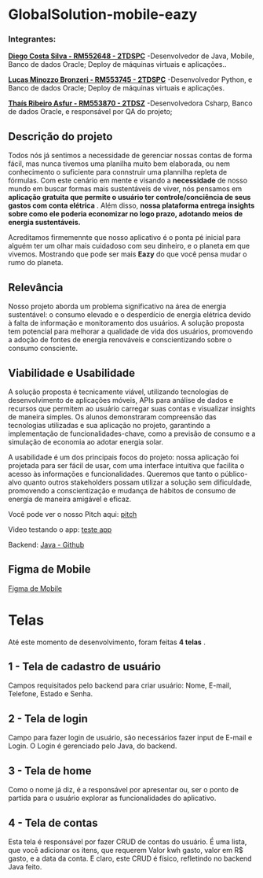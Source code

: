 # GlobalSolution-mobile-eazy

### Integrantes:

[**Diego Costa Silva - RM552648 - 2TDSPC**](https://www.linkedin.com/in/diegocostacs/)
-Desenvolvedor de Java, Mobile, Banco de dados Oracle; Deploy de máquinas virtuais e aplicações..

[**Lucas Minozzo Bronzeri - RM553745 - 2TDSPC**](https://www.linkedin.com/in/lucas-minozzo-bronzeri-b212a4248/)
-Desenvolvedor Python, e Banco de dados Oracle; Deploy de máquinas virtuais e aplicações. 

[**Thaís Ribeiro Asfur - RM553870 - 2TDSZ**](https://www.linkedin.com/in/thaís-ribeiro-asfur-52b0692a2/)
-Desenvolvedora Csharp, Banco de dados Oracle, e responsável por QA do projeto; 

## Descrição do projeto

Todos nós já sentimos a necessidade de gerenciar nossas contas de forma fácil, mas nunca tivemos uma planilha muito bem elaborada, ou nem conhecimento o suficiente para connstruir uma plannilha repleta de fórmulas.
Com este cenário em mente e visando a **necessidade** de nosso mundo em buscar formas mais sustentáveis de viver, nós pensamos em **aplicação gratuita que permite o usuário ter controle/conciência de seus gastos com conta elétrica** . 
Além disso, **nossa plataforma entrega insights sobre como ele poderia economizar no logo prazo, adotando meios de energia sustentáveis.**

Acreditamos firmemennte que nosso aplicativo é o ponta pé inicial para alguém ter um olhar mais cuidadoso com seu dinheiro, e o planeta em que vivemos. Mostrando que pode ser mais **Eazy** do que você pensa mudar o rumo do planeta.

## Relevância 

Nosso projeto aborda um problema significativo na área de energia sustentável: o consumo elevado e o desperdício de energia elétrica devido à falta de informação e monitoramento dos usuários. A solução proposta tem potencial para melhorar a qualidade de vida dos usuários, promovendo a adoção de fontes de energia renováveis e conscientizando sobre o consumo consciente.

## Viabilidade e Usabilidade

A solução proposta é tecnicamente viável, utilizando tecnologias de desenvolvimento de aplicações móveis, APIs para análise de dados e recursos que permitem ao usuário carregar suas contas e visualizar insights de maneira simples. Os alunos demonstraram compreensão das tecnologias utilizadas e sua aplicação no projeto, garantindo a implementação de funcionalidades-chave, como a previsão de consumo e a simulação de economia ao adotar energia solar.

A usabilidade é um dos principais focos do projeto: nossa aplicação foi projetada para ser fácil de usar, com uma interface intuitiva que facilita o acesso às informações e funcionalidades. Queremos que tanto o público-alvo quanto outros stakeholders possam utilizar a solução sem dificuldade, promovendo a conscientização e mudança de hábitos de consumo de energia de maneira amigável e eficaz.

Você pode ver o nosso Pitch aqui: [pitch](https://www.youtube.com/watch?v=l5fuZtikMCA&list=PLNpYt22sUw3VJftQ8ltlV-7C0Aayi30p3&index=1)

Video testando o app: [teste app](https://www.youtube.com/watch?v=l5fuZtikMCA&list=PLNpYt22sUw3VJftQ8ltlV-7C0Aayi30p3&index=1)

Backend: [Java - Github](https://github.com/DiegoCostaCode/GlobalSolution-Eazy-Java)


## Figma de Mobile
[Figma de Mobile](https://www.figma.com/design/jOBzPXopQbuF1WyMb7BpNz/Eazy---Energia?t=bjPi5ig1kgWvlmyI-1)


# Telas
Até este momento de desenvolvimento, foram feitas **4 telas** . 

## 1 - Tela de cadastro de usuário
Campos requisitados pelo backend para criar usuário: Nome, E-mail, Telefone, Estado e Senha.

## 2 - Tela de login
Campo para fazer login de usuário, são necessários fazer input de E-mail e Login. O Login é gerenciado pelo Java, do backend.

## 3 - Tela de home
Como o nome já diz, é a responsável por apresentar ou, ser o ponto de partida para o usuário explorar as funcionalidades do aplicativo.

## 4 - Tela de contas
Esta tela é responsável por fazer CRUD de contas do usuário. É uma lista, que você adicionar os itens, que requerem Valor kwh gasto, valor em R$ gasto, e a data da conta. E claro, este CRUD é físico, refletindo no backend Java feito.
